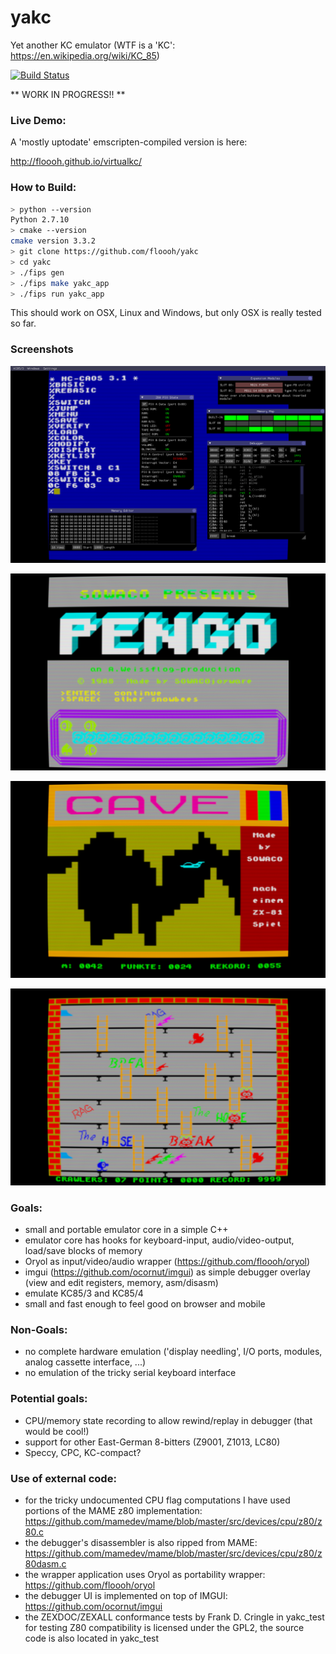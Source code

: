 # yakc
Yet another KC emulator (WTF is a 'KC': https://en.wikipedia.org/wiki/KC_85)

[![Build Status](https://travis-ci.org/floooh/yakc.svg)](https://travis-ci.org/floooh/yakc)

** WORK IN PROGRESS!! **

### Live Demo:

A 'mostly uptodate' emscripten-compiled version is here:

http://floooh.github.io/virtualkc/

### How to Build:

```bash
> python --version
Python 2.7.10
> cmake --version
cmake version 3.3.2
> git clone https://github.com/floooh/yakc
> cd yakc
> ./fips gen
> ./fips make yakc_app
> ./fips run yakc_app
```

This should work on OSX, Linux and Windows, but only OSX is really tested
so far.

### Screenshots

![Overlay UI](misc/debug_ui.png)

![Pengo Intro Screen](misc/pengo_menu.png)

![Cave](misc/cave.png)

![House Ingame](misc/house_ingame.png)

### Goals:
- small and portable emulator core in a simple C++
- emulator core has hooks for keyboard-input, audio/video-output, load/save blocks of memory
- Oryol as input/video/audio wrapper (https://github.com/floooh/oryol)
- imgui (https://github.com/ocornut/imgui) as simple debugger overlay (view and edit registers, memory, asm/disasm)
- emulate KC85/3 and KC85/4
- small and fast enough to feel good on browser and mobile 

### Non-Goals:
- no complete hardware emulation ('display needling', I/O ports, modules, analog cassette interface, ...)
- no emulation of the tricky serial keyboard interface

### Potential goals:
- CPU/memory state recording to allow rewind/replay in debugger (that would be cool!)
- support for other East-German 8-bitters (Z9001, Z1013, LC80)
- Speccy, CPC, KC-compact?

### Use of external code:

- for the tricky undocumented CPU flag computations I have used portions of the
MAME z80 implementation: https://github.com/mamedev/mame/blob/master/src/devices/cpu/z80/z80.c
- the debugger's disassembler is also ripped from MAME: 
https://github.com/mamedev/mame/blob/master/src/devices/cpu/z80/z80dasm.c
- the wrapper application uses Oryol as portability wrapper:
https://github.com/floooh/oryol
- the debugger UI is implemented on top of IMGUI:
https://github.com/ocornut/imgui
- the ZEXDOC/ZEXALL conformance tests by Frank D. Cringle in yakc_test 
for testing Z80 compatibility is licensed under the GPL2, the source code 
is also located in yakc_test
